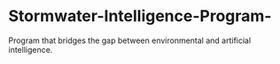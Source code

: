 # Stormwater-Intelligence-Program-
Program that bridges the gap between environmental and artificial intelligence. 
